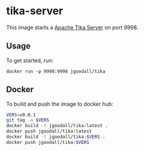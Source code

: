# tika-server

This image starts a [Apache Tika Server](https://tika.apache.org/) on port 9998.

## Usage

To get started, run:

```docker run -p 9998:9998 jgoodall/tika```

## Docker

To build and push the image to docker hub:

```sh
VERS=v0.0.1
git tag -a $VERS
docker build -t jgoodall/tika:latest .
docker push jgoodall/tika:latest
docker build -t jgoodall/tika:$VERS .
docker push jgoodall/tika:$VERS
```
